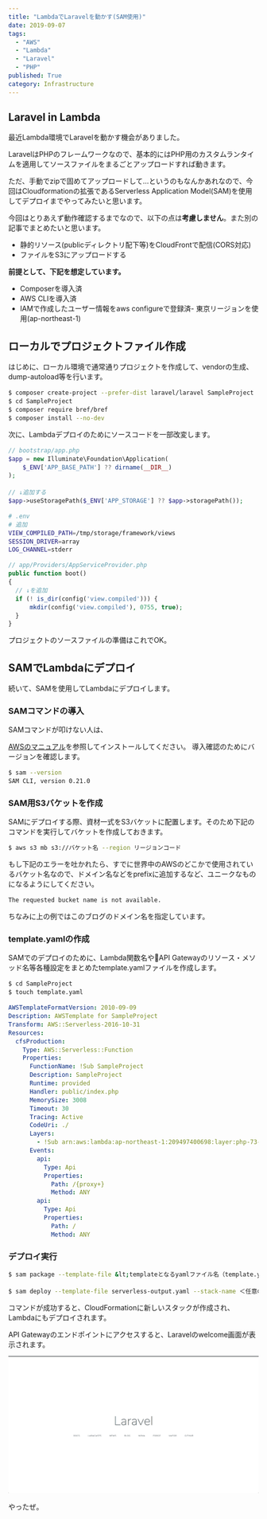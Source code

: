 ```yaml
---
title: "LambdaでLaravelを動かす(SAM使用)"
date: 2019-09-07
tags:
  - "AWS"
  - "Lambda"
  - "Laravel"
  - "PHP"
published: True
category: Infrastructure
---
```

## **Laravel in Lambda**

最近Lambda環境でLaravelを動かす機会がありました。

LaravelはPHPのフレームワークなので、基本的にはPHP用のカスタムランタイムを適用してソースファイルをまるごとアップロードすれば動きます。 

ただ、手動でzipで固めてアップロードして&#8230;というのもなんかあれなので、今回はCloudformationの拡張であるServerless Application Model(SAM)を使用してデプロイまでやってみたいと思います。   

<!--more-->
  
今回はとりあえず動作確認するまでなので、以下の点は**考慮しません**。また別の記事でまとめたいと思います。 

  * 静的リソース(publicディレクトリ配下等)をCloudFrontで配信(CORS対応)
  * ファイルをS3にアップロードする

**前提として、下記を想定しています。** 

  * Composerを導入済
  * AWS CLIを導入済
  * IAMで作成したユーザー情報をaws configureで登録済- 東京リージョンを使用(ap-northeast-1)

## **ローカルでプロジェクトファイル作成**

はじめに、ローカル環境で通常通りプロジェクトを作成して、vendorの生成、dump-autoload等を行います。 

```bash
$ composer create-project --prefer-dist laravel/laravel SampleProject
$ cd SampleProject
$ composer require bref/bref
$ composer install --no-dev
```

次に、Lambdaデプロイのためにソースコードを一部改変します。 

```php
// bootstrap/app.php
$app = new Illuminate\Foundation\Application(
    $_ENV['APP_BASE_PATH'] ?? dirname(__DIR__)
);

// ↓追加する
$app->useStoragePath($_ENV['APP_STORAGE'] ?? $app->storagePath());
```

```bash
# .env
# 追加
VIEW_COMPILED_PATH=/tmp/storage/framework/views
SESSION_DRIVER=array
LOG_CHANNEL=stderr
```

```php
// app/Providers/AppServiceProvider.php
public function boot()
{
  // ↓を追加
  if (! is_dir(config('view.compiled'))) {
      mkdir(config('view.compiled'), 0755, true);
  }
}
```

プロジェクトのソースファイルの準備はこれでOK。 

## **SAMでLambdaにデプロイ**

続いて、SAMを使用してLambdaにデプロイします。 

### **SAMコマンドの導入**

SAMコマンドが叩けない人は、

[AWSのマニュアル][1]を参照してインストールしてください。 導入確認のためにバージョンを確認します。 

```bash
$ sam --version
SAM CLI, version 0.21.0
```

### **SAM用S3バケットを作成**

SAMにデプロイする際、資材一式をS3バケットに配置します。そのため下記のコマンドを実行してバケットを作成しておきます。 

```bash
$ aws s3 mb s3://バケット名 --region リージョンコード
```

もし下記のエラーを吐かれたら、すでに世界中のAWSのどこかで使用されているバケット名なので、ドメイン名などをprefixに追加するなど、ユニークなものになるようにしてください。 

```bash
The requested bucket name is not available.
```

ちなみに上の例ではこのブログのドメイン名を指定しています。 

### **template.yamlの作成**

SAMでのデプロイのために、Lambda関数名やAPI Gatewayのリソース・メソッド名等各種設定をまとめたtemplate.yamlファイルを作成します。 

```bash
$ cd SampleProject
$ touch template.yaml
```

```yaml
AWSTemplateFormatVersion: 2010-09-09
Description: AWSTemplate for SampleProject
Transform: AWS::Serverless-2016-10-31
Resources:
  cfsProduction:
    Type: AWS::Serverless::Function
    Properties:
      FunctionName: !Sub SampleProject
      Description: SampleProject
      Runtime: provided
      Handler: public/index.php
      MemorySize: 3008
      Timeout: 30
      Tracing: Active
      CodeUri: ./
      Layers:
        - !Sub arn:aws:lambda:ap-northeast-1:209497400698:layer:php-73-fpm:7
      Events:
        api:
          Type: Api
          Properties:
            Path: /{proxy+}
            Method: ANY
        api:
          Type: Api
          Properties:
            Path: /
            Method: ANY
```

### **デプロイ実行**

```bash
$ sam package --template-file &lt;templateとなるyamlファイル名（template.yaml等）> --output-template-file serverless-output.yaml --s3-bucket ＜先ほど作成したSAM用バケット名＞

$ sam deploy --template-file serverless-output.yaml --stack-name ＜任意のスタック名＞  --capabilities CAPABILITY_IAM
```

コマンドが成功すると、CloudFormationに新しいスタックが作成され、Lambdaにもデプロイされます。 

API Gatewayのエンドポイントにアクセスすると、Laravelのwelcome画面が表示されます。

![](/images/old/wordpress/laravel.png)

やったぜ。

 [1]: https://docs.aws.amazon.com/ja_jp/serverless-application-model/latest/developerguide/serverless-sam-cli-install.html
